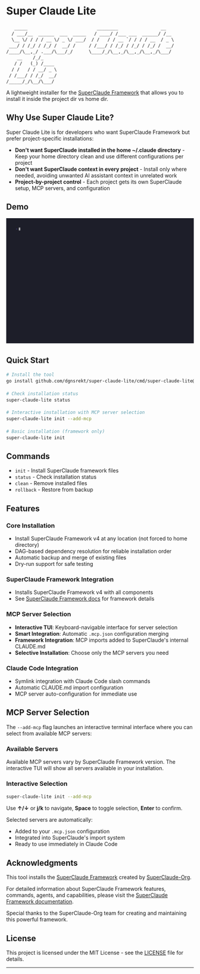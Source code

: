 # Super Claude Lite

```
   _____                          ________                __
  / ___/__  ______  ___  _____   / ____/ /___ ___  ______/ /__
  \__ \/ / / / __ \/ _ \/ ___/  / /   / / __ `/ / / / __  / _ \
 ___/ / /_/ / /_/ /  __/ /     / /___/ / /_/ / /_/ / /_/ /  __/
/____/\__,_/ .___/\___/_/      \____/_/\__,_/\__,_/\__,_/\___/
    __    /_/_
   / /   (_) /____
  / /   / / __/ _ \
 / /___/ / /_/  __/
/_____/_/\__/\___/

```

A lightweight installer for the [SuperClaude Framework](https://github.com/SuperClaude-Org/SuperClaude_Framework) that allows you to install it inside the project dir vs home dir.

## Why Use Super Claude Lite?

Super Claude Lite is for developers who want SuperClaude Framework but prefer project-specific installations:

- **Don't want SuperClaude installed in the home ~/.claude directory** - Keep your home directory clean and use different configurations per project
- **Don't want SuperClaude context in every project** - Install only where needed, avoiding unwanted AI assistant context in unrelated work
- **Project-by-project control** - Each project gets its own SuperClaude setup, MCP servers, and configuration

## Demo

![Demo](demo.gif)

## Quick Start

```bash
# Install the tool
go install github.com/dgnsrekt/super-claude-lite/cmd/super-claude-lite@latest

# Check installation status
super-claude-lite status

# Interactive installation with MCP server selection
super-claude-lite init --add-mcp

# Basic installation (framework only)
super-claude-lite init

```

## Commands

- `init` - Install SuperClaude framework files
- `status` - Check installation status
- `clean` - Remove installed files
- `rollback` - Restore from backup

## Features

### Core Installation
- Install SuperClaude Framework v4 at any location (not forced to home directory)
- DAG-based dependency resolution for reliable installation order
- Automatic backup and merge of existing files
- Dry-run support for safe testing

### SuperClaude Framework Integration
- Installs SuperClaude Framework v4 with all components
- See [SuperClaude Framework docs](https://github.com/SuperClaude-Org/SuperClaude_Framework) for framework details

### MCP Server Selection
- **Interactive TUI**: Keyboard-navigable interface for server selection
- **Smart Integration**: Automatic `.mcp.json` configuration merging
- **Framework Integration**: MCP imports added to SuperClaude's internal CLAUDE.md
- **Selective Installation**: Choose only the MCP servers you need

### Claude Code Integration  
- Symlink integration with Claude Code slash commands
- Automatic CLAUDE.md import configuration
- MCP server auto-configuration for immediate use

## MCP Server Selection

The `--add-mcp` flag launches an interactive terminal interface where you can select from available MCP servers:

### Available Servers
Available MCP servers vary by SuperClaude Framework version. The interactive TUI will show all servers available in your installation.

### Interactive Selection
```bash
super-claude-lite init --add-mcp
```

Use **↑/↓** or **j/k** to navigate, **Space** to toggle selection, **Enter** to confirm.

Selected servers are automatically:
- Added to your `.mcp.json` configuration
- Integrated into SuperClaude's import system
- Ready to use immediately in Claude Code

## Acknowledgments

This tool installs the [SuperClaude Framework](https://github.com/SuperClaude-Org/SuperClaude_Framework) created by [SuperClaude-Org](https://github.com/SuperClaude-Org). 

For detailed information about SuperClaude Framework features, commands, agents, and capabilities, please visit the [SuperClaude Framework documentation](https://github.com/SuperClaude-Org/SuperClaude_Framework).

Special thanks to the SuperClaude-Org team for creating and maintaining this powerful framework.

## License

This project is licensed under the MIT License - see the [LICENSE](LICENSE) file for details.

---
